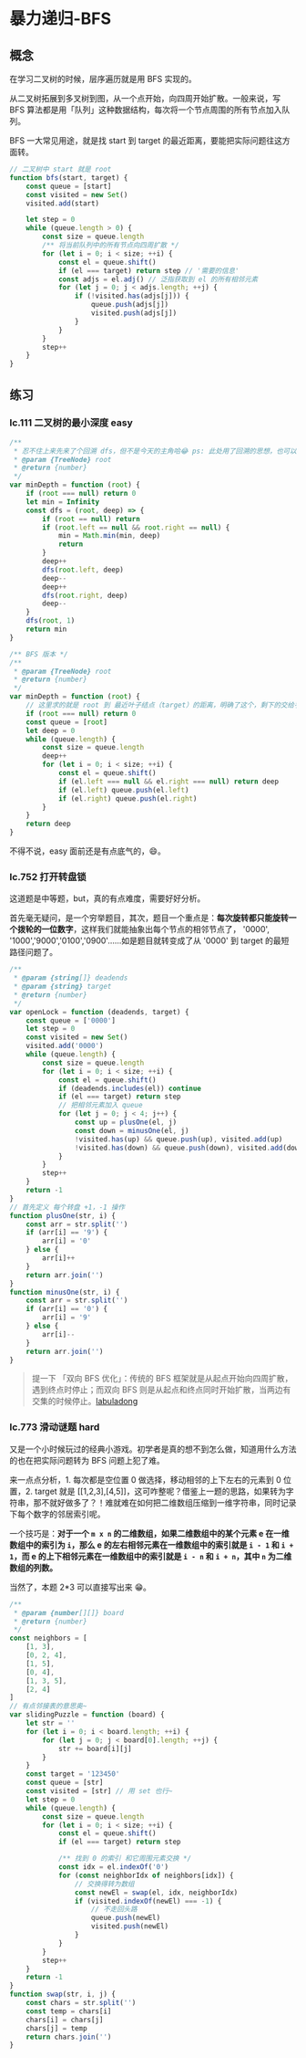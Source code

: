 # 暴力递归-BFS


## 概念

在学习二叉树的时候，层序遍历就是用 BFS 实现的。

从二叉树拓展到多叉树到图，从一个点开始，向四周开始扩散。一般来说，写 BFS 算法都是用「队列」这种数据结构，每次将一个节点周围的所有节点加入队列。

BFS 一大常见用途，就是找 start 到 target 的最近距离，要能把实际问题往这方面转。

```js
// 二叉树中 start 就是 root
function bfs(start, target) {
    const queue = [start]
    const visited = new Set()
    visited.add(start)

    let step = 0
    while (queue.length > 0) {
        const size = queue.length
        /** 将当前队列中的所有节点向四周扩散 */
        for (let i = 0; i < size; ++i) {
            const el = queue.shift()
            if (el === target) return step // '需要的信息'
            const adjs = el.adj() // 泛指获取到 el 的所有相邻元素
            for (let j = 0; j < adjs.length; ++j) {
                if (!visited.has(adjs[j])) {
                    queue.push(adjs[j])
                    visited.push(adjs[j])
                }
            }
        }
        step++
    }
}
```

## 练习

### lc.111 二叉树的最小深度 easy

```js
/**
 * 忍不住上来先来了个回溯 dfs，但不是今天的主角哈😂 ps: 此处用了回溯的思想，也可以用转为子问题的思想
 * @param {TreeNode} root
 * @return {number}
 */
var minDepth = function (root) {
    if (root === null) return 0
    let min = Infinity
    const dfs = (root, deep) => {
        if (root == null) return
        if (root.left == null && root.right == null) {
            min = Math.min(min, deep)
            return
        }
        deep++
        dfs(root.left, deep)
        deep--
        deep++
        dfs(root.right, deep)
        deep--
    }
    dfs(root, 1)
    return min
}
```

```js
/** BFS 版本 */
/**
 * @param {TreeNode} root
 * @return {number}
 */
var minDepth = function (root) {
    // 这里求的就是 root 到 最近叶子结点（target）的距离，明确了这个，剩下的交给手吧~
    if (root === null) return 0
    const queue = [root]
    let deep = 0
    while (queue.length) {
        const size = queue.length
        deep++
        for (let i = 0; i < size; ++i) {
            const el = queue.shift()
            if (el.left === null && el.right === null) return deep
            if (el.left) queue.push(el.left)
            if (el.right) queue.push(el.right)
        }
    }
    return deep
}
```

不得不说，easy 面前还是有点底气的，😄。

### lc.752 打开转盘锁

这道题是中等题，but，真的有点难度，需要好好分析。

首先毫无疑问，是一个穷举题目，其次，题目一个重点是：**每次旋转都只能旋转一个拨轮的一位数字**，这样我们就能抽象出每个节点的相邻节点了， '0000', '1000','9000','0100','0900'......如是题目就转变成了从 '0000' 到 target 的最短路径问题了。

```js
/**
 * @param {string[]} deadends
 * @param {string} target
 * @return {number}
 */
var openLock = function (deadends, target) {
    const queue = ['0000']
    let step = 0
    const visited = new Set()
    visited.add('0000')
    while (queue.length) {
        const size = queue.length
        for (let i = 0; i < size; ++i) {
            const el = queue.shift()
            if (deadends.includes(el)) continue
            if (el === target) return step
            // 把相邻元素加入 queue
            for (let j = 0; j < 4; j++) {
                const up = plusOne(el, j)
                const down = minusOne(el, j)
                !visited.has(up) && queue.push(up), visited.add(up)
                !visited.has(down) && queue.push(down), visited.add(down)
            }
        }
        step++
    }
    return -1
}
// 首先定义 每个转盘 +1，-1 操作
function plusOne(str, i) {
    const arr = str.split('')
    if (arr[i] == '9') {
        arr[i] = '0'
    } else {
        arr[i]++
    }
    return arr.join('')
}
function minusOne(str, i) {
    const arr = str.split('')
    if (arr[i] == '0') {
        arr[i] = '9'
    } else {
        arr[i]--
    }
    return arr.join('')
}
```

> 提一下 「双向 BFS 优化」：传统的 BFS 框架就是从起点开始向四周扩散，遇到终点时停止；而双向 BFS 则是从起点和终点同时开始扩散，当两边有交集的时候停止。[labuladong](https://labuladong.online/algo/essential-technique/bfs-framework-2/#%E5%9B%9B%E3%80%81%E5%8F%8C%E5%90%91-bfs-%E4%BC%98%E5%8C%96)

### lc.773 滑动谜题 hard

又是一个小时候玩过的经典小游戏。初学者是真的想不到怎么做，知道用什么方法的也在把实际问题转为 BFS 问题上犯了难。

来一点点分析，1. 每次都是空位置 0 做选择，移动相邻的上下左右的元素到 0 位置，2. target 就是 [[1,2,3],[4,5]]，这可咋整呢？借鉴上一题的思路，如果转为字符串，那不就好做多了？！难就难在如何把二维数组压缩到一维字符串，同时记录下每个数字的邻居索引呢。

一个技巧是：**对于一个 `m x n` 的二维数组，如果二维数组中的某个元素 e 在一维数组中的索引为 `i`，那么 e 的左右相邻元素在一维数组中的索引就是 `i - 1` 和 `i + 1`，而 e 的上下相邻元素在一维数组中的索引就是 `i - n` 和 `i + n`，其中 `n` 为二维数组的列数。**

当然了，本题 2\*3 可以直接写出来 😁。

```js
/**
 * @param {number[][]} board
 * @return {number}
 */
const neighbors = [
    [1, 3],
    [0, 2, 4],
    [1, 5],
    [0, 4],
    [1, 3, 5],
    [2, 4]
]
// 有点邻接表的意思奥~
var slidingPuzzle = function (board) {
    let str = ''
    for (let i = 0; i < board.length; ++i) {
        for (let j = 0; j < board[0].length; ++j) {
            str += board[i][j]
        }
    }
    const target = '123450'
    const queue = [str]
    const visited = [str] // 用 set 也行~
    let step = 0
    while (queue.length) {
        const size = queue.length
        for (let i = 0; i < size; ++i) {
            const el = queue.shift()
            if (el === target) return step

            /** 找到 0 的索引 和它周围元素交换 */
            const idx = el.indexOf('0')
            for (const neighborIdx of neighbors[idx]) {
                // 交换得转为数组
                const newEl = swap(el, idx, neighborIdx)
                if (visited.indexOf(newEl) === -1) {
                    // 不走回头路
                    queue.push(newEl)
                    visited.push(newEl)
                }
            }
        }
        step++
    }
    return -1
}
function swap(str, i, j) {
    const chars = str.split('')
    const temp = chars[i]
    chars[i] = chars[j]
    chars[j] = temp
    return chars.join('')
}
```

<!-- lc.365 水壶问题 -->

